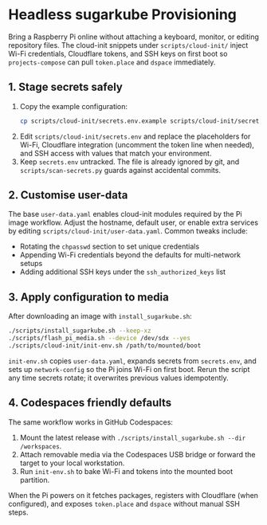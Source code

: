 # Headless sugarkube Provisioning

Bring a Raspberry Pi online without attaching a keyboard, monitor, or editing
repository files. The cloud-init snippets under `scripts/cloud-init/` inject
Wi-Fi credentials, Cloudflare tokens, and SSH keys on first boot so
`projects-compose` can pull `token.place` and `dspace` immediately.

## 1. Stage secrets safely

1. Copy the example configuration:
   ```bash
   cp scripts/cloud-init/secrets.env.example scripts/cloud-init/secrets.env
   ```
2. Edit `scripts/cloud-init/secrets.env` and replace the placeholders for Wi-Fi,
   Cloudflare integration (uncomment the token line when needed), and SSH
   access with values that match your environment.
3. Keep `secrets.env` untracked. The file is already ignored by git, and
   `scripts/scan-secrets.py` guards against accidental commits.

## 2. Customise user-data

The base `user-data.yaml` enables cloud-init modules required by the Pi image
workflow. Adjust the hostname, default user, or enable extra services by editing
`scripts/cloud-init/user-data.yaml`. Common tweaks include:

- Rotating the `chpasswd` section to set unique credentials
- Appending Wi-Fi credentials beyond the defaults for multi-network setups
- Adding additional SSH keys under the `ssh_authorized_keys` list

## 3. Apply configuration to media

After downloading an image with `install_sugarkube.sh`:

```bash
./scripts/install_sugarkube.sh --keep-xz
./scripts/flash_pi_media.sh --device /dev/sdx --yes
./scripts/cloud-init/init-env.sh /path/to/mounted/boot
```

`init-env.sh` copies `user-data.yaml`, expands secrets from `secrets.env`, and
sets up `network-config` so the Pi joins Wi-Fi on first boot. Rerun the script
any time secrets rotate; it overwrites previous values idempotently.

## 4. Codespaces friendly defaults

The same workflow works in GitHub Codespaces:

1. Mount the latest release with `./scripts/install_sugarkube.sh --dir /workspaces`.  
2. Attach removable media via the Codespaces USB bridge or forward the target to
   your local workstation.
3. Run `init-env.sh` to bake Wi-Fi and tokens into the mounted boot partition.

When the Pi powers on it fetches packages, registers with Cloudflare (when
configured), and exposes `token.place` and `dspace` without manual SSH steps.
